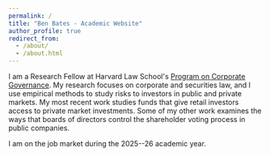```yaml
---
permalink: /
title: "Ben Bates - Academic Website"
author_profile: true
redirect_from: 
  - /about/
  - /about.html
---
```


I am a Research Fellow at Harvard Law School's [Program on Corporate Governance](https://pcg.law.harvard.edu/). My research focuses on corporate and securities law, and I use empirical methods to study risks to investors in public and private markets. My most recent work studies funds that give retail investors access to private market investments. Some of my other work examines the ways that boards of directors control the shareholder voting process in public companies.

I am on the job market during the 2025--26 academic year.
